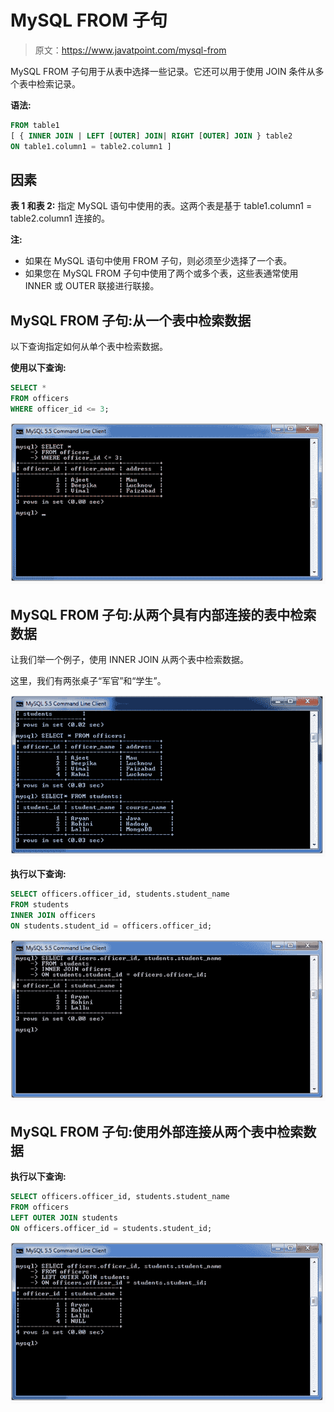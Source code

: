 # MySQL FROM 子句

> 原文：<https://www.javatpoint.com/mysql-from>

MySQL FROM 子句用于从表中选择一些记录。它还可以用于使用 JOIN 条件从多个表中检索记录。

**语法:**

```sql
FROM table1
[ { INNER JOIN | LEFT [OUTER] JOIN| RIGHT [OUTER] JOIN } table2
ON table1.column1 = table2.column1 ]

```

## 因素

**表 1 和表 2:** 指定 MySQL 语句中使用的表。这两个表是基于 table1.column1 = table2.column1 连接的。

**注:**

*   如果在 MySQL 语句中使用 FROM 子句，则必须至少选择了一个表。
*   如果您在 MySQL FROM 子句中使用了两个或多个表，这些表通常使用 INNER 或 OUTER 联接进行联接。

## MySQL FROM 子句:从一个表中检索数据

以下查询指定如何从单个表中检索数据。

**使用以下查询:**

```sql
SELECT *
FROM officers
WHERE officer_id <= 3;

```

![MySQL from clause 1](img/dad4288d229fdf01b848dc047ae83dae.png)

## MySQL FROM 子句:从两个具有内部连接的表中检索数据

让我们举一个例子，使用 INNER JOIN 从两个表中检索数据。

这里，我们有两张桌子“军官”和“学生”。

![MySQL from clause 2](img/eab62c1ab9886ae6af9faac369f3e7bd.png)

**执行以下查询:**

```sql
SELECT officers.officer_id, students.student_name
FROM students
INNER JOIN officers
ON students.student_id = officers.officer_id;

```

![MySQL from clause 3](img/1e3acbd9d03a3c134734df370dbe30f7.png)

## MySQL FROM 子句:使用外部连接从两个表中检索数据

**执行以下查询:**

```sql
SELECT officers.officer_id, students.student_name
FROM officers
LEFT OUTER JOIN students
ON officers.officer_id = students.student_id;

```

![MySQL from clause 4](img/d3962b107fa65cc92882fb754b0f06bd.png)